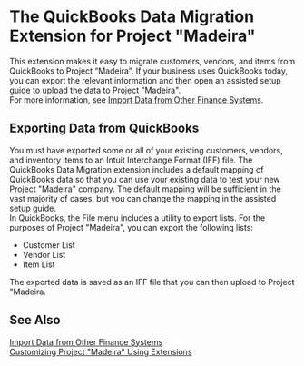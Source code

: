 <properties
	pageTitle="QuickBooks Data Migration | Project “Madeira”"
        description="Provides information about the QuickBooks Data Migration extension" 
        services="" 
        documentationCenter="Madeira"
        authors="edupont04"/>
    
# The QuickBooks Data Migration Extension for Project "Madeira"
This extension makes it easy to migrate customers, vendors, and items from QuickBooks to Project “Madeira”. If your business uses QuickBooks today, you can export the relevant information and then open an assisted setup guide to upload the data to Project "Madeira".  
For more information, see [Import Data from Other Finance Systems](upload-data.md). 
  
## Exporting Data from QuickBooks
You must have exported some or all of your existing customers, vendors, and inventory items to an Intuit Interchange Format (IFF) file. The QuickBooks Data Migration extension includes a default mapping of QuickBooks data so that you can use your existing data to test your new Project "Madeira" company. The default mapping will be sufficient in the vast majority of cases, but you can change the mapping in the assisted setup guide.  
In QuickBooks, the File menu includes a utility to export lists. For the purposes of Project "Madeira", you can export the following lists:
- Customer List
- Vendor List
- Item List  

The exported data is saved as an IFF file that you can then upload to Project "Madeira. 
 
 
## See Also  
[Import Data from Other Finance Systems](upload-data.md)  
[Customizing Project "Madeira" Using Extensions ](ui-extensions.md)  
 
